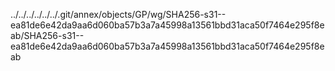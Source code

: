 ../../../../../../.git/annex/objects/GP/wg/SHA256-s31--ea81de6e42da9aa6d060ba57b3a7a45998a13561bbd31aca50f7464e295f8eab/SHA256-s31--ea81de6e42da9aa6d060ba57b3a7a45998a13561bbd31aca50f7464e295f8eab